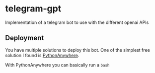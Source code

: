# telegram-gpt

Implementation of a telegram bot to use with the different openai APIs

## Deployment

You have multiple solutions to deploy this bot. One of the simplest free solution I found is [PythonAnywhere](https://www.pythonanywhere.com).

With PythonAnywhere you can basically run a `bash`